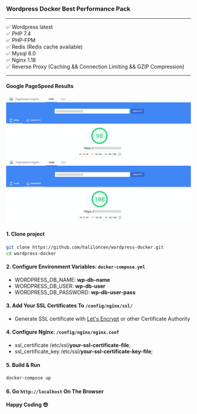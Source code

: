 ### Wordpress Docker Best Performance Pack

---

✅ Wordpress latest<br>
✅ PHP 7.4<br>
✅ PHP-FPM<br>
✅ Redis (Redis cache available)<br>
✅ Mysql 8.0<br>
✅ Nginx 1.18<br>
✅ Reverse Proxy (Caching && Connection Limiting && GZIP Compression)<br>

---

#### Google PageSpeed Results

![PageSpeed Results](/pagespeed.png)

#### 1. Clone project

```bash
git clone https://github.com/haliloncen/wordpress-docker.git
cd wordpress-docker
```

#### 2. Configure Environment Variables: `docker-compose.yml`

- WORDPRESS_DB_NAME: **wp-db-name**
- WORDPRESS_DB_USER: **wp-db-user**
- WORDPRESS_DB_PASSWORD: **wp-db-user-pass**

#### 3. Add Your SSL Certificates To `/config/nginx/ssl/`

- Generate SSL certificate with [Let's Encrypt](https://letsencrypt.org/) or other Certificate Authority

#### 4. Configure Nginx: `/config/nginx/nginx.conf`

- ssl_certificate /etc/ssl/**your-ssl-certificate-file**;
- ssl_certificate_key /etc/ssl/**your-ssl-certificate-key-file**;

#### 5. Build & Run

```bash
docker-compose up
```

#### 6. Go `http://localhost` On The Browser

#### Happy Coding 😎
